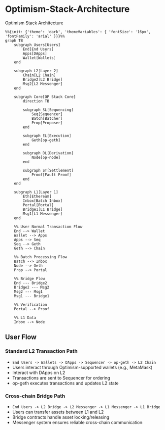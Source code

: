 # Optimism-Stack-Architecture
Optimism Stack Architecture

```mermaid
%%{init: {'theme': 'dark', 'themeVariables': { 'fontSize': '16px', 'fontFamily': 'arial' }}}%%
graph TB
    subgraph Users[Users]
        End[End Users]
        Apps[DApps]
        Wallet[Wallets]
    end

    subgraph L2[Layer 2]
        Chain[L2 Chain]
        Bridge2[L2 Bridge]
        Msg2[L2 Messenger]
    end

    subgraph Core[OP Stack Core]
        direction TB
        
        subgraph SL[Sequencing]
            Seq[Sequencer]
            Batch[Batcher]
            Prop[Proposer]
        end
        
        subgraph EL[Execution]
            Geth[op-geth]
        end
        
        subgraph DL[Derivation]
            Node[op-node]
        end

        subgraph ST[Settlement]
            Proof[Fault Proof]
        end
    end

    subgraph L1[Layer 1]
        Eth[Ethereum]
        Inbox[Batch Inbox]
        Portal[Portal]
        Bridge1[L1 Bridge]
        Msg1[L1 Messenger]
    end

    %% User Normal Transaction Flow
    End --> Wallet
    Wallet --> Apps
    Apps --> Seq
    Seq --> Geth
    Geth --> Chain

    %% Batch Processing Flow
    Batch --> Inbox
    Node --> Geth
    Prop --> Portal

    %% Bridge Flow
    End --- Bridge2
    Bridge2 --- Msg2
    Msg2 --- Msg1
    Msg1 --- Bridge1

    %% Verification
    Portal --> Proof
    
    %% L1 Data
    Inbox --> Node
```

## User Flow
### Standard L2 Transaction Path
- ``End Users -> Wallets -> DApps -> Sequencer -> op-geth -> L2 Chain``
- Users interact through Optimism-supported wallets (e.g., MetaMask)
- Interact with DApps on L2
- Transactions are sent to Sequencer for ordering
- op-geth executes transactions and updates L2 state
### Cross-chain Bridge Path
- ``End Users -> L2 Bridge -> L2 Messenger -> L1 Messenger -> L1 Bridge``
- Users can transfer assets between L1 and L2
- Bridge contracts handle asset locking/releasing
- Messenger system ensures reliable cross-chain communication



